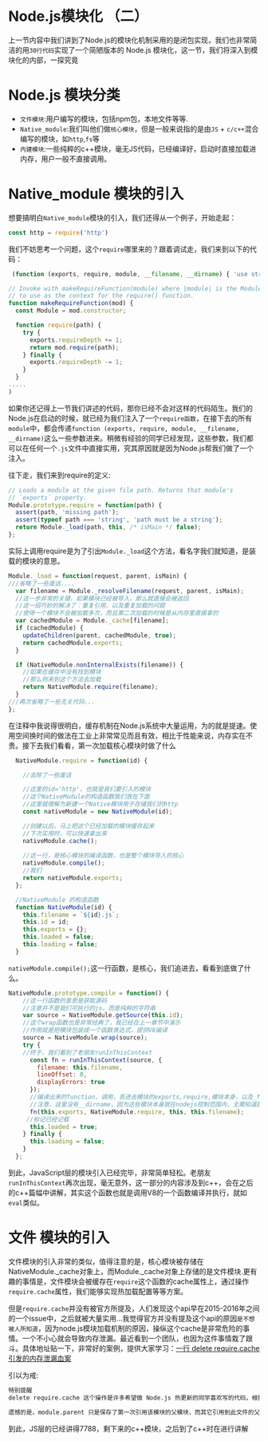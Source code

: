 # Node.js模块化 （二）

上一节内容中我们讲到了Node.js的模块化机制采用的是闭包实现，我们也非常简洁的用```30行代码```实现了一个简陋版本的 Node.js 模块化，这一节，我们将深入到模块化的内部，一探究竟

# Node.js 模块分类

- ```文件模块```:用户编写的模块，包括npm包，本地文件等等.
- ```Native_module```:我们叫他们做```核心模块```，但是一般来说指的是由```JS``` + ```c/c++```混合编写的模块，如```http```,```fs```等
- ```内建模块```:一些纯粹的c++模块，毫无JS代码，已经编译好，启动时直接加载进内存，用户一般不直接调用。

# Native_module 模块的引入

想要搞明白```Native_module```模块的引入，我们还得从一个例子，开始走起：
```js
const http = require('http')
```
我们不妨思考一个问题，这个```require```哪里来的？跟着调试走，我们来到以下的代码：
```js
 (function (exports, require, module, __filename, __dirname) { 'use strict';

// Invoke with makeRequireFunction(module) where |module| is the Module object
// to use as the context for the require() function.
function makeRequireFunction(mod) {
  const Module = mod.constructor;

  function require(path) {
    try {
      exports.requireDepth += 1;
      return mod.require(path);
    } finally {
      exports.requireDepth -= 1;
    }
  }
.....
)
```
如果你还记得上一节我们讲述的代码，那你已经不会对这样的代码陌生。我们的Node.js在启动的时候，就已经为我们注入了一个```require函数```，在接下去的所有```module```中，都会传递```function (exports, require, module, __filename, __dirname)```这么一些参数进来。稍微有经验的同学已经发现，这些参数，我们都可以在任何一个```.js```文件中直接实用，究其原因就是因为Node.js帮我们做了一个注入。

往下走，我们来到require的定义:
```js
// Loads a module at the given file path. Returns that module's
// `exports` property.
Module.prototype.require = function(path) {
  assert(path, 'missing path');
  assert(typeof path === 'string', 'path must be a string');
  return Module._load(path, this, /* isMain */ false);
};
```
实际上调用require是为了引出```Module._load```这个方法，看名字我们就知道，是装载的模块的意思。

```js
Module._load = function(request, parent, isMain) {
///省略了一些废话....
  var filename = Module._resolveFilename(request, parent, isMain);
  //这一步非常的关键，如果模块已经被导入，那么就直接会被返回
  //这一招巧妙的解决了：重复引用，以及重复加载的问题
  //使得一个模块不会被加载多次，而且第二次加载的时候是从内存里直接拿的
  var cachedModule = Module._cache[filename];
  if (cachedModule) {
    updateChildren(parent, cachedModule, true);
    return cachedModule.exports;
  }

  if (NativeModule.nonInternalExists(filename)) {
    //如果在缓存中没有找到模块
    //那么则来到这个方法去加载
    return NativeModule.require(filename);
  }
///再次省略了一些无关代码...
};
```
在注释中我说得很明白，缓存机制在Node.js系统中大量运用，为的就是提速。使用空间换时间的做法在工业上非常常见而且有效，相比于性能来说，内存实在不贵。接下去我们看看，第一次加载核心模块时做了什么

```js
  NativeModule.require = function(id) {

    //去除了一些废话

    //这里的id='http'，也就是我们要引入的模块
    //这个NativeModule的构造函数我们放在下面
    //这里就理解为新建一个Native模块用于存储我们的http
    const nativeModule = new NativeModule(id);

    //创建以后，马上把这个已经加载的模块缓存起来
    //下次实用时，可以快速拿出来
    nativeModule.cache();
    
    //这一行，是核心模块的编译函数，也是整个模块导入的核心
    nativeModule.compile();
    //我们
    return nativeModule.exports;
  };

  //NativeModule 的构造函数
  function NativeModule(id) {
    this.filename = `${id}.js`;
    this.id = id;
    this.exports = {};
    this.loaded = false;
    this.loading = false;
  }

```
```nativeModule.compile();```这一行函数，是核心，我们追进去，看看到底做了什么。

```js
NativeModule.prototype.compile = function() {
    //这一行函数的意思是获取源码
    //注意并不是我们可执行的js，而是纯粹的字符串
    var source = NativeModule.getSource(this.id);
    //这个wrap函数也是非常经典了，我已经在上一章节中演示
    //作用就是把模块包装成一个函数表达式，提供V8编译
    source = NativeModule.wrap(source);
    try {
    //终于，我们看到了老朋友runInThisContext
      const fn = runInThisContext(source, {
        filename: this.filename,
        lineOffset: 0,
        displayErrors: true
      });
      //编译出来的function，调用，丢进去模块的exports,require,模块本身，以及_filename
      //注意，这里没有__dirname，因为这些模块本身就在nodejs控制范围内，无需知道路径了
      fn(this.exports, NativeModule.require, this, this.filename);
     //标记已经记载
      this.loaded = true;
    } finally {
      this.loading = false;
    }
  };
```
到此，JavaScript层的模块引入已经完毕，非常简单轻松。老朋友```runInThisContext```再次出现，毫无意外，这一部分的内容涉及到c++，会在之后的c++篇幅中讲解，其实这个函数也就是调用V8的一个函数编译并执行，就如```eval```类似。

# 文件 模块的引入

文件模块的引入非常的类似，值得注意的是，核心模块被存储在NativeModule._cache对象上，而Module._cache对象上存储的是文件模块.更有趣的事情是，文件模块会被缓存在```require```这个函数的cache属性上，通过操作```require.cache```属性，我们能够实现热加载配置等等方案。


但是```require.cache```并没有被官方所提及，人们发现这个api早在2015-2016年之间的一个issue中，之后就被大量实用...我觉得官方并没有提及这个api的原因```是不想被人所知道```，因为node.js模块加载机制的原因，操纵这个cache是非常危险的事情。一个不小心就会导致内存泄漏。最近看到一个团队，也因为这件事情栽了跟斗。具体地址贴一下，非常好的案例，提供大家学习：[一行 delete require.cache 引发的内存泄漏血案](https://zhuanlan.zhihu.com/p/34702356)

引以为戒:
```bash
特别提醒
delete require.cache 这个操作是许多希望做 Node.js 热更新的同学喜欢写的代码，根据上面的分析要完整这个模块引入缓存的完整去除需要所有引用到此模块的 parent.children 数组里面的引用。

遗憾的是，module.parent 只是保存了第一次引用该模块的父模块，而其它引用到此文件的父模块需要开发者自己去构建载入模块间的相互依赖关系，所以在 Node.js 下做热更新并不是一条传统意义上的生路
```



到此，JS层的已经讲得7788，剩下来的c++模块，之后到了c++时在进行讲解











